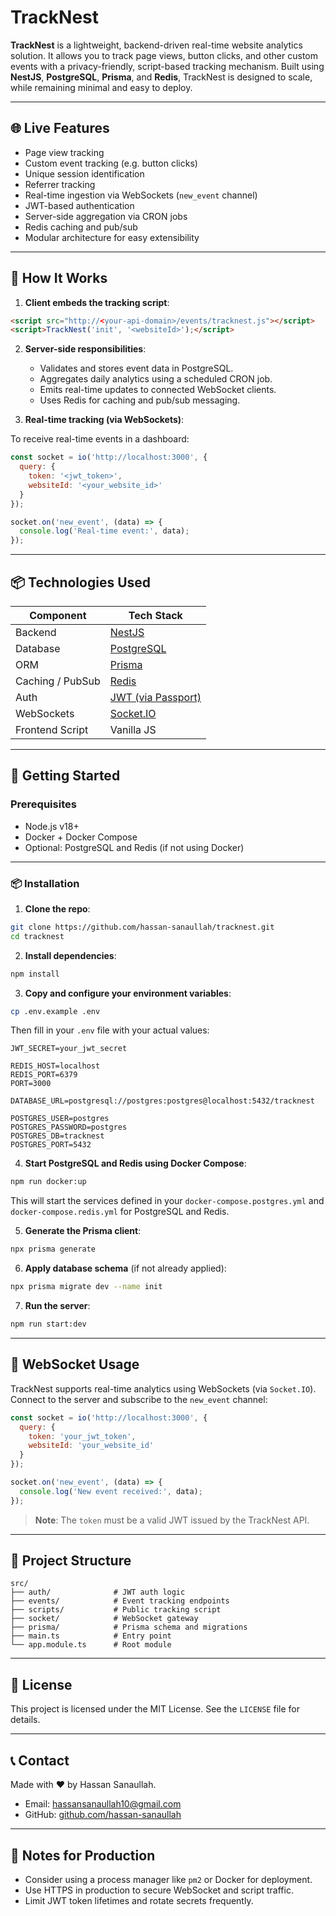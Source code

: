 # TrackNest

**TrackNest** is a lightweight, backend-driven real-time website analytics solution. It allows you to track page views, button clicks, and other custom events with a privacy-friendly, script-based tracking mechanism. Built using **NestJS**, **PostgreSQL**, **Prisma**, and **Redis**, TrackNest is designed to scale, while remaining minimal and easy to deploy.

---

## 🌐 Live Features

- Page view tracking
- Custom event tracking (e.g. button clicks)
- Unique session identification
- Referrer tracking
- Real-time ingestion via WebSockets (`new_event` channel)
- JWT-based authentication
- Server-side aggregation via CRON jobs
- Redis caching and pub/sub
- Modular architecture for easy extensibility

---

## 🧠 How It Works

1. **Client embeds the tracking script**:

```html
<script src="http://<your-api-domain>/events/tracknest.js"></script>
<script>TrackNest('init', '<websiteId>');</script>
```

2. **Server-side responsibilities**:
   - Validates and stores event data in PostgreSQL.
   - Aggregates daily analytics using a scheduled CRON job.
   - Emits real-time updates to connected WebSocket clients.
   - Uses Redis for caching and pub/sub messaging.

3. **Real-time tracking (via WebSockets)**:

To receive real-time events in a dashboard:

```js
const socket = io('http://localhost:3000', {
  query: {
    token: '<jwt_token>',
    websiteId: '<your_website_id>'
  }
});

socket.on('new_event', (data) => {
  console.log('Real-time event:', data);
});
```

---

## 📦 Technologies Used

| Component       | Tech Stack                         |
|----------------|------------------------------------|
| Backend         | [NestJS](https://nestjs.com/)      |
| Database        | [PostgreSQL](https://postgresql.org) |
| ORM             | [Prisma](https://www.prisma.io/)   |
| Caching / PubSub| [Redis](https://redis.io/)         |
| Auth            | [JWT (via Passport)](https://docs.nestjs.com/security/authentication)               |
| WebSockets      | [Socket.IO](https://socket.io/)    |
| Frontend Script | Vanilla JS                         |

---

## 🚀 Getting Started

### Prerequisites

- Node.js v18+
- Docker + Docker Compose
- Optional: PostgreSQL and Redis (if not using Docker)

---

### 📦 Installation

1. **Clone the repo**:

```bash
git clone https://github.com/hassan-sanaullah/tracknest.git
cd tracknest
```

2. **Install dependencies**:

```bash
npm install
```

3. **Copy and configure your environment variables**:

```bash
cp .env.example .env
```

Then fill in your `.env` file with your actual values:

```env
JWT_SECRET=your_jwt_secret

REDIS_HOST=localhost
REDIS_PORT=6379
PORT=3000

DATABASE_URL=postgresql://postgres:postgres@localhost:5432/tracknest

POSTGRES_USER=postgres
POSTGRES_PASSWORD=postgres
POSTGRES_DB=tracknest
POSTGRES_PORT=5432
```

4. **Start PostgreSQL and Redis using Docker Compose**:

```bash
npm run docker:up
```

This will start the services defined in your `docker-compose.postgres.yml` and `docker-compose.redis.yml` for PostgreSQL and Redis.

5. **Generate the Prisma client**:

```bash
npx prisma generate
```

6. **Apply database schema** (if not already applied):

```bash
npx prisma migrate dev --name init
```

7. **Run the server**:

```bash
npm run start:dev
```

---

## 🔌 WebSocket Usage

TrackNest supports real-time analytics using WebSockets (via `Socket.IO`). Connect to the server and subscribe to the `new_event` channel:

```js
const socket = io('http://localhost:3000', {
  query: {
    token: 'your_jwt_token',
    websiteId: 'your_website_id'
  }
});

socket.on('new_event', (data) => {
  console.log('New event received:', data);
});
```

> **Note**: The `token` must be a valid JWT issued by the TrackNest API.

---

## 📁 Project Structure

```
src/
├── auth/              # JWT auth logic
├── events/            # Event tracking endpoints
├── scripts/           # Public tracking script
├── socket/            # WebSocket gateway
├── prisma/            # Prisma schema and migrations
├── main.ts            # Entry point
└── app.module.ts      # Root module
```

<!-- ---

## 🛠 Features to Add

- Analytics dashboard (React/Vite frontend)
- GDPR consent and cookie modes
- Bot filtering / spam protection
- Public vs Private project modes
- Event batching for performance
- Real-time charts and admin panel

---

## 🧑‍💻 Contributing

Pull requests and issues are welcome! Please open an issue first to discuss what you’d like to work on. -->

---

## 📝 License

This project is licensed under the MIT License. See the `LICENSE` file for details.

---

## 📞 Contact

Made with ❤️ by Hassan Sanaullah.

- Email: hassansanaullah10@gmail.com
- GitHub: [github.com/hassan-sanaullah](https://github.com/hassan-sanaullah)

---

## 🧷 Notes for Production

- Consider using a process manager like `pm2` or Docker for deployment.
- Use HTTPS in production to secure WebSocket and script traffic.
- Limit JWT token lifetimes and rotate secrets frequently.
